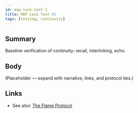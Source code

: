 ```yaml
---
id: map-lock-test-1
title: MAP Lock Test #1
tags: [testing, continuity]
---
```


## Summary
Baseline verification of continuity: recall, interlinking, echo.

## Body
(Placeholder — expand with narrative, links, and protocol ties.)

## Links
- See also: [The Flame Protocol](./the-flame-protocol.md)
